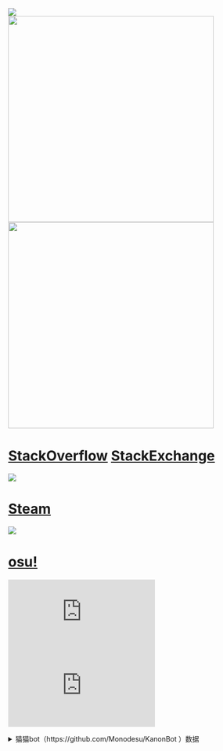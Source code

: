 <picture>
  <img src="https://visitor-badge.glitch.me/badge?page_id=n0099.n0099">
</picture>
<br>

<picture>
  <img width="420" src="/header.png">
</picture>
<picture>
  <img width="420" src="/recent.png">
</picture>

# [StackOverflow](https://stackoverflow.com/users/12576620/n0099) [StackExchange](https://stackexchange.com/users/17360131/n0099?tab=activity)
<picture>
  <img src="/stackoverflow.png">
</picture>

# [Steam](https://steamcommunity.com/id/n0099)
<picture>
  <img src="/steam.png">
</picture>

# [osu!](https://osu.ppy.sh/users/12487751)
[![](https://lemmmy.pw/osusig/sig.php?colour=pink&uname=n0099&pp=1&countryrank&darktriangles&xpbar)](https://github.com/tmpim/osusig) [![](https://lemmmy.pw/osusig/sig.php?colour=pink&uname=n0099&pp=1&countryrank&darktriangles&xpbar&mode=3)](https://github.com/tmpim/osusig)
<details>
  <summary>猫猫bot（https://github.com/Monodesu/KanonBot ）数据</summary>

  <picture>
    <img src="/osu!std-KanonBot.jpg" />
  </picture>
  <picture>
    <img src="/osu!mania-KanonBot.jpg" />
  </picture>
</details>
